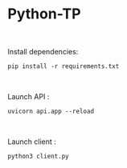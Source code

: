 # Python-TP

<br>

Install dependencies:

`pip install -r requirements.txt`

<br>

Launch API :

`uvicorn api.app --reload`

<br>

Launch client :

`python3 client.py`
